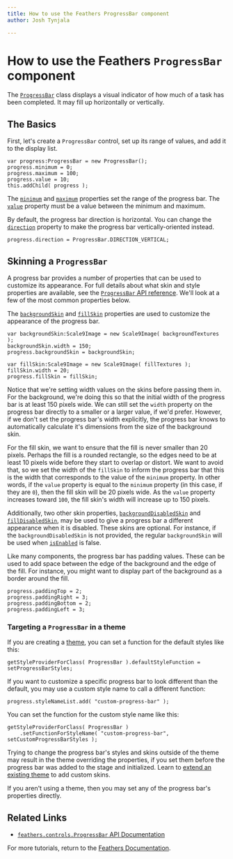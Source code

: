 ```yaml
---
title: How to use the Feathers ProgressBar component  
author: Josh Tynjala

---
```

# How to use the Feathers `ProgressBar` component

The [`ProgressBar`](../api-reference/feathers/controls/ProgressBar.html) class displays a visual indicator of how much of a task has been completed. It may fill up horizontally or vertically.

## The Basics

First, let's create a `ProgressBar` control, set up its range of values, and add it to the display list.

``` code
var progress:ProgressBar = new ProgressBar();
progress.minimum = 0;
progress.maximum = 100;
progress.value = 10;
this.addChild( progress );
```

The [`minimum`](../api-reference/feathers/controls/ProgressBar.html#minimum) and [`maximum`](../api-reference/feathers/controls/ProgressBar.html#maximum) properties set the range of the progress bar. The [`value`](../api-reference/feathers/controls/ProgressBar.html#value) property must be a value between the minimum and maximum.

By default, the progress bar direction is horizontal. You can change the [`direction`](../api-reference/feathers/controls/ProgressBar.html#direction) property to make the progress bar vertically-oriented instead.

``` code
progress.direction = ProgressBar.DIRECTION_VERTICAL;
```

## Skinning a `ProgressBar`

A progress bar provides a number of properties that can be used to customize its appearance. For full details about what skin and style properties are available, see the [`ProgressBar` API reference](../api-reference/feathers/controls/ProgressBar.html). We'll look at a few of the most common properties below.

The [`backgroundSkin`](../api-reference/feathers/controls/ProgressBar.html#backgroundSkin) and [`fillSkin`](../api-reference/feathers/controls/ProgressBar.html#fillSkin) properties are used to customize the appearance of the progress bar.

``` code
var backgroundSkin:Scale9Image = new Scale9Image( backgroundTextures );
backgroundSkin.width = 150;
progress.backgroundSkin = backgroundSkin;
 
var fillSkin:Scale9Image = new Scale9Image( fillTextures );
fillSkin.width = 20;
progress.fillSkin = fillSkin;
```

Notice that we're setting width values on the skins before passing them in. For the background, we're doing this so that the initial width of the progress bar is at least 150 pixels wide. We can still set the `width` property on the progress bar directly to a smaller or a larger value, if we'd prefer. However, if we don't set the progress bar's width explicitly, the progress bar knows to automatically calculate it's dimensions from the size of the background skin.

For the fill skin, we want to ensure that the fill is never smaller than 20 pixels. Perhaps the fill is a rounded rectangle, so the edges need to be at least 10 pixels wide before they start to overlap or distort. We want to avoid that, so we set the width of the `fillSkin` to inform the progress bar that this is the width that corresponds to the value of the `minimum` property. In other words, if the `value` property is equal to the `minimum` property (in this case, if they are `0`), then the fill skin will be 20 pixels wide. As the `value` property increases toward `100`, the fill skin's width will increase up to 150 pixels.

Additionally, two other skin properties, [`backgroundDisabledSkin`](../api-reference/feathers/controls/ProgressBar.html#backgroundDisabledSkin) and [`fillDisabledSkin`](../api-reference/feathers/controls/ProgressBar.html#fillDisabledSkin), may be used to give a progress bar a different appearance when it is disabled. These skins are optional. For instance, if the `backgroundDisabledSkin` is not provided, the regular `backgroundSkin` will be used when [`isEnabled`](../api-reference/feathers/core/FeathersControl.html#isEnabled) is false.

Like many components, the progress bar has padding values. These can be used to add space between the edge of the background and the edge of the fill. For instance, you might want to display part of the background as a border around the fill.

``` code
progress.paddingTop = 2;
progress.paddingRight = 3;
progress.paddingBottom = 2;
progress.paddingLeft = 3;
```

### Targeting a `ProgressBar` in a theme

If you are creating a [theme](themes.html), you can set a function for the default styles like this:

``` code
getStyleProviderForClass( ProgressBar ).defaultStyleFunction = setProgressBarStyles;
```

If you want to customize a specific progress bar to look different than the default, you may use a custom style name to call a different function:

``` code
progress.styleNameList.add( "custom-progress-bar" );
```

You can set the function for the custom style name like this:

``` code
getStyleProviderForClass( ProgressBar )
    .setFunctionForStyleName( "custom-progress-bar", setCustomProgressBarStyles );
```

Trying to change the progress bar's styles and skins outside of the theme may result in the theme overriding the properties, if you set them before the progress bar was added to the stage and initialized. Learn to [extend an existing theme](extending-themes.html) to add custom skins.

If you aren't using a theme, then you may set any of the progress bar's properties directly.

## Related Links

-   [`feathers.controls.ProgressBar` API Documentation](../api-reference/feathers/controls/ProgressBar.html)

For more tutorials, return to the [Feathers Documentation](index.html).


